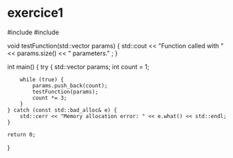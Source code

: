 # exercice1
#include <iostream>
#include <vector>

void testFunction(std::vector<int> params) {
    std::cout << "Function called with " << params.size() << " parameters." ;
}

int main() {
    try {
        std::vector<int> params;
        int count = 1;

        while (true) {
            params.push_back(count);  
            testFunction(params);     
            count *= 3;               
        }
    } catch (const std::bad_alloc& e) {
        std::cerr << "Memory allocation error: " << e.what() << std::endl;
    }

    return 0;
}

